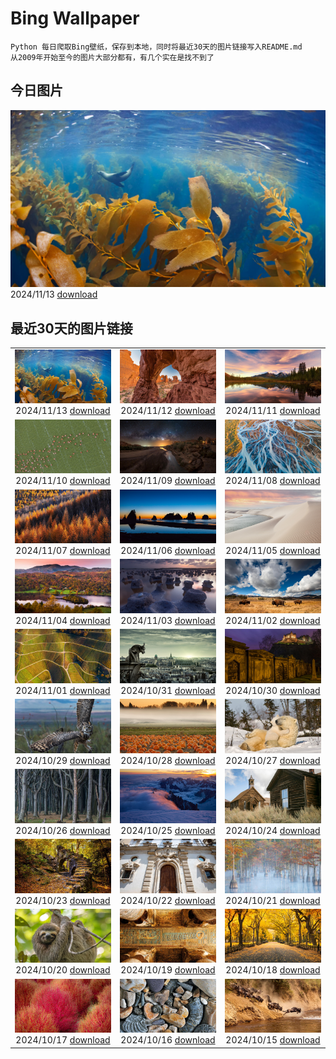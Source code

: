 # Bing Wallpaper

```
Python 每日爬取Bing壁纸，保存到本地，同时将最近30天的图片链接写入README.md
从2009年开始至今的图片大部分都有，有几个实在是找不到了
```



## 今日图片


![](./images/2024/11/13/KelpForest_ZH-CN2357269491_1920x1080_2024-11-13.jpg)2024/11/13 [download](./images/2024/11/13/KelpForest_ZH-CN2357269491_1920x1080_2024-11-13.jpg)

## 最近30天的图片链接


|      |      |      |
| :----: | :----: | :----: |
|![](./images/2024/11/13/KelpForest_ZH-CN2357269491_1920x1080_2024-11-13.jpg)2024/11/13 [download](./images/2024/11/13/KelpForest_ZH-CN2357269491_1920x1080_2024-11-13.jpg)|![](./images/2024/11/12/CoveArch_ZH-CN1281140578_1920x1080_2024-11-12.jpg)2024/11/12 [download](./images/2024/11/12/CoveArch_ZH-CN1281140578_1920x1080_2024-11-12.jpg)|![](./images/2024/11/11/Banff24_ZH-CN1156176817_1920x1080_2024-11-11.jpg)2024/11/11 [download](./images/2024/11/11/Banff24_ZH-CN1156176817_1920x1080_2024-11-11.jpg)|
|![](./images/2024/11/10/YucatanFlamingos_ZH-CN0721673752_1920x1080_2024-11-10.jpg)2024/11/10 [download](./images/2024/11/10/YucatanFlamingos_ZH-CN0721673752_1920x1080_2024-11-10.jpg)|![](./images/2024/11/09/MoroccoMilkyWay_ZH-CN3544344290_1920x1080_2024-11-09.jpg)2024/11/09 [download](./images/2024/11/09/MoroccoMilkyWay_ZH-CN3544344290_1920x1080_2024-11-09.jpg)|![](./images/2024/11/08/GlacialRivers_ZH-CN0260507556_1920x1080_2024-11-08.jpg)2024/11/08 [download](./images/2024/11/08/GlacialRivers_ZH-CN0260507556_1920x1080_2024-11-08.jpg)|
|![](./images/2024/11/07/LiDong2024_ZH-CN9944723194_1920x1080_2024-11-07.jpg)2024/11/07 [download](./images/2024/11/07/LiDong2024_ZH-CN9944723194_1920x1080_2024-11-07.jpg)|![](./images/2024/11/06/ShiShiBeach_ZH-CN8685799566_1920x1080_2024-11-06.jpg)2024/11/06 [download](./images/2024/11/06/ShiShiBeach_ZH-CN8685799566_1920x1080_2024-11-06.jpg)|![](./images/2024/11/05/LencoisMaranhao_ZH-CN8194406488_1920x1080_2024-11-05.jpg)2024/11/05 [download](./images/2024/11/05/LencoisMaranhao_ZH-CN8194406488_1920x1080_2024-11-05.jpg)|
|![](./images/2024/11/04/CumbriaAutumn_ZH-CN7697251216_1920x1080_2024-11-04.jpg)2024/11/04 [download](./images/2024/11/04/CumbriaAutumn_ZH-CN7697251216_1920x1080_2024-11-04.jpg)|![](./images/2024/11/03/YucatanBiosphere_ZH-CN7442392453_1920x1080_2024-11-03.jpg)2024/11/03 [download](./images/2024/11/03/YucatanBiosphere_ZH-CN7442392453_1920x1080_2024-11-03.jpg)|![](./images/2024/11/02/BisonYellowstone_ZH-CN7320887379_1920x1080_2024-11-02.jpg)2024/11/02 [download](./images/2024/11/02/BisonYellowstone_ZH-CN7320887379_1920x1080_2024-11-02.jpg)|
|![](./images/2024/11/01/VineyardsBlackForestFall_ZH-CN6767078591_1920x1080_2024-11-01.jpg)2024/11/01 [download](./images/2024/11/01/VineyardsBlackForestFall_ZH-CN6767078591_1920x1080_2024-11-01.jpg)|![](./images/2024/10/31/GargoyleParis_ZH-CN1668628241_1920x1080_2024-10-31.jpg)2024/10/31 [download](./images/2024/10/31/GargoyleParis_ZH-CN1668628241_1920x1080_2024-10-31.jpg)|![](./images/2024/10/30/HauntedEdinburgh_ZH-CN1461834159_1920x1080_2024-10-30.jpg)2024/10/30 [download](./images/2024/10/30/HauntedEdinburgh_ZH-CN1461834159_1920x1080_2024-10-30.jpg)|
|![](./images/2024/10/29/GreatOwl_ZH-CN1259534922_1920x1080_2024-10-29.jpg)2024/10/29 [download](./images/2024/10/29/GreatOwl_ZH-CN1259534922_1920x1080_2024-10-29.jpg)|![](./images/2024/10/28/PumpkinMist_ZH-CN0898655859_1920x1080_2024-10-28.jpg)2024/10/28 [download](./images/2024/10/28/PumpkinMist_ZH-CN0898655859_1920x1080_2024-10-28.jpg)|![](./images/2024/10/27/PolarBearHug_ZH-CN0696077546_1920x1080_2024-10-27.jpg)2024/10/27 [download](./images/2024/10/27/PolarBearHug_ZH-CN0696077546_1920x1080_2024-10-27.jpg)|
|![](./images/2024/10/26/GhostForest_ZH-CN9648216213_1920x1080_2024-10-26.jpg)2024/10/26 [download](./images/2024/10/26/GhostForest_ZH-CN9648216213_1920x1080_2024-10-26.jpg)|![](./images/2024/10/25/MontBlancMassif_ZH-CN9172264924_1920x1080_2024-10-25.jpg)2024/10/25 [download](./images/2024/10/25/MontBlancMassif_ZH-CN9172264924_1920x1080_2024-10-25.jpg)|![](./images/2024/10/24/BodieCalifornia_ZH-CN8941360519_1920x1080_2024-10-24.jpg)2024/10/24 [download](./images/2024/10/24/BodieCalifornia_ZH-CN8941360519_1920x1080_2024-10-24.jpg)|
|![](./images/2024/10/23/MadameSherriCastle_ZH-CN8101580548_1920x1080_2024-10-23.jpg)2024/10/23 [download](./images/2024/10/23/MadameSherriCastle_ZH-CN8101580548_1920x1080_2024-10-23.jpg)|![](./images/2024/10/22/MonsterDoor_ZH-CN6613337019_1920x1080_2024-10-22.jpg)2024/10/22 [download](./images/2024/10/22/MonsterDoor_ZH-CN6613337019_1920x1080_2024-10-22.jpg)|![](./images/2024/10/21/AutumnCypress_ZH-CN5099875619_1920x1080_2024-10-21.jpg)2024/10/21 [download](./images/2024/10/21/AutumnCypress_ZH-CN5099875619_1920x1080_2024-10-21.jpg)|
|![](./images/2024/10/20/SmilingSloth_ZH-CN4646662964_1920x1080_2024-10-20.jpg)2024/10/20 [download](./images/2024/10/20/SmilingSloth_ZH-CN4646662964_1920x1080_2024-10-20.jpg)|![](./images/2024/10/19/DenderaTemple_ZH-CN3097745887_1920x1080_2024-10-19.jpg)2024/10/19 [download](./images/2024/10/19/DenderaTemple_ZH-CN3097745887_1920x1080_2024-10-19.jpg)|![](./images/2024/10/18/CentralParkAutumn_ZH-CN2757358246_1920x1080_2024-10-18.jpg)2024/10/18 [download](./images/2024/10/18/CentralParkAutumn_ZH-CN2757358246_1920x1080_2024-10-18.jpg)|
|![](./images/2024/10/17/KochiaJapan_ZH-CN9896157139_1920x1080_2024-10-17.jpg)2024/10/17 [download](./images/2024/10/17/KochiaJapan_ZH-CN9896157139_1920x1080_2024-10-17.jpg)|![](./images/2024/10/16/FossilsDorset_ZH-CN8722623801_1920x1080_2024-10-16.jpg)2024/10/16 [download](./images/2024/10/16/FossilsDorset_ZH-CN8722623801_1920x1080_2024-10-16.jpg)|![](./images/2024/10/15/MaraMigration_ZH-CN8215566853_1920x1080_2024-10-15.jpg)2024/10/15 [download](./images/2024/10/15/MaraMigration_ZH-CN8215566853_1920x1080_2024-10-15.jpg)|


